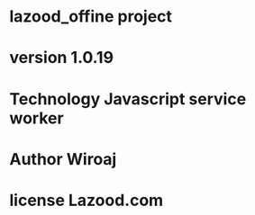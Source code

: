 # lazood_offine project 
# version 1.0.19
# Technology Javascript service worker
# Author Wiroaj 
# license Lazood.com
